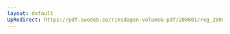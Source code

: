 ```yaml
---
layout: default
UpRedirect: https://pdf.swedeb.se/riksdagen-volumeG-pdf/200001/reg_200001/reg_200001_0154.pdf
---
```


